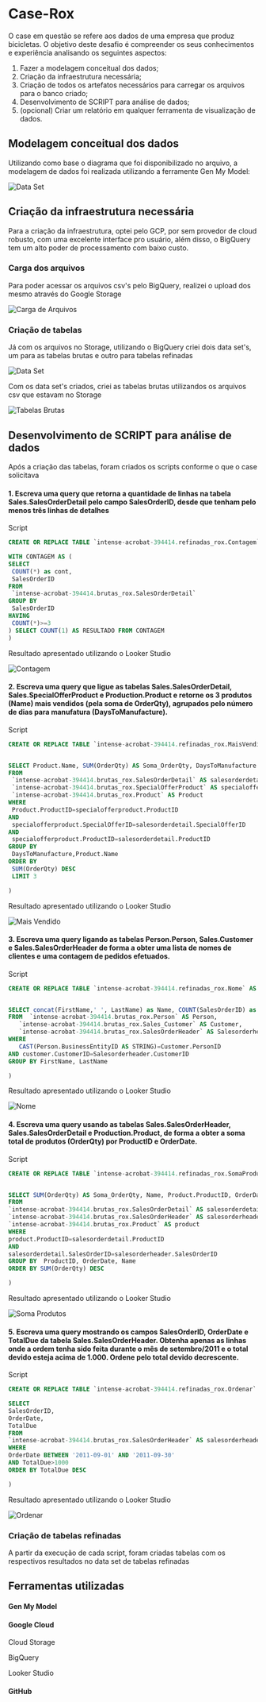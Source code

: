 # Case-Rox
  O case em questão se refere aos dados de uma empresa que produz bicicletas.
  O objetivo deste desafio é compreender os seus conhecimentos e experiência analisando os seguintes aspectos:
  1.	Fazer a modelagem conceitual dos dados;
  2.	Criação da infraestrutura necessária;
  3.	Criação de todos os artefatos necessários para carregar os arquivos para o banco criado;
  4.	Desenvolvimento de SCRIPT para análise de dados;
  5.	(opcional) Criar um relatório em qualquer ferramenta de visualização de dados.

## Modelagem conceitual dos dados
Utilizando como base o diagrama que foi disponibilizado no arquivo, a modelagem de dados foi realizada utilizando a ferramente Gen My Model:

![Data Set](imagens/Modelo%20GenMyModel.PNG)


  ## Criação da infraestrutura necessária
Para a criação da infraestrutura, optei pelo GCP, por sem provedor de cloud robusto, com uma excelente interface pro usuário, além disso, o BigQuery tem um alto poder de processamento com baixo custo.

  ### Carga dos arquivos
  Para poder acessar os arquivos csv's pelo BigQuery, realizei o upload dos mesmo através do Google Storage

![Carga de Arquivos](/imagens/Google%20Storage.PNG)

  ### Criação de tabelas
  Já com os arquivos no Storage, utilizando o BigQuery criei dois data set's, um para as tabelas brutas e outro para tabelas refinadas

![Data Set](imagens/dataset.PNG)

Com os data set's criados, criei as tabelas brutas utilizandos os arquivos csv que estavam no Storage

![Tabelas Brutas](imagens/Criação%20de%20Tabelas.PNG)

## Desenvolvimento de SCRIPT para análise de dados
Após a criação das tabelas, foram criados os scripts conforme o que o case solicitava

  #### 1.	Escreva uma query que retorna a quantidade de linhas na tabela Sales.SalesOrderDetail pelo campo SalesOrderID, desde que tenham pelo menos três linhas de detalhes
  Script

   ```sql
CREATE OR REPLACE TABLE `intense-acrobat-394414.refinadas_rox.Contagem` AS (

WITH CONTAGEM AS (
  SELECT 
    COUNT(*) as cont,
    SalesOrderID
FROM 
    `intense-acrobat-394414.brutas_rox.SalesOrderDetail`
GROUP BY 
    SalesOrderID
HAVING 
    COUNT(*)>=3
) SELECT COUNT(1) AS RESULTADO FROM CONTAGEM
)
 ```
Resultado apresentado utilizando o Looker Studio

![Contagem](imagens/Contagem.PNG)

  #### 2.	Escreva uma query que ligue as tabelas Sales.SalesOrderDetail, Sales.SpecialOfferProduct e Production.Product e retorne os 3 produtos (Name) mais vendidos (pela soma de OrderQty), agrupados pelo número de dias para manufatura (DaysToManufacture).
  Script

   ```sql
CREATE OR REPLACE TABLE `intense-acrobat-394414.refinadas_rox.MaisVendido` AS (


SELECT Product.Name, SUM(OrderQty) AS Soma_OrderQty, DaysToManufacture
FROM 
    `intense-acrobat-394414.brutas_rox.SalesOrderDetail` AS salesorderdetail, 
    `intense-acrobat-394414.brutas_rox.SpecialOfferProduct` AS specialofferproduct,
    `intense-acrobat-394414.brutas_rox.Product` AS Product
WHERE 
    Product.ProductID=specialofferproduct.ProductID
AND 
    specialofferproduct.SpecialOfferID=salesorderdetail.SpecialOfferID
AND 
    specialofferproduct.ProductID=salesorderdetail.ProductID
GROUP BY 
    DaysToManufacture,Product.Name
ORDER BY 
    SUM(OrderQty) DESC
    LIMIT 3

)
```

Resultado apresentado utilizando o Looker Studio

![Mais Vendido](imagens/Mais%20Vendido.PNG)

  #### 3.	Escreva uma query ligando as tabelas Person.Person, Sales.Customer e Sales.SalesOrderHeader de forma a obter uma lista de nomes de clientes e uma contagem de pedidos efetuados.
  Script

   ```sql
CREATE OR REPLACE TABLE `intense-acrobat-394414.refinadas_rox.Nome` AS (


SELECT concat(FirstName,' ', LastName) as Name, COUNT(SalesOrderID) as cont
FROM  `intense-acrobat-394414.brutas_rox.Person` AS Person, 
      `intense-acrobat-394414.brutas_rox.Sales_Customer` AS Customer, 
      `intense-acrobat-394414.brutas_rox.SalesOrderHeader` AS Salesorderheader
WHERE 
      CAST(Person.BusinessEntityID AS STRING)=Customer.PersonID
AND customer.CustomerID=Salesorderheader.CustomerID
GROUP BY FirstName, LastName

)
```


Resultado apresentado utilizando o Looker Studio

![Nome](imagens/Nome.PNG)

 #### 4.	Escreva uma query usando as tabelas Sales.SalesOrderHeader, Sales.SalesOrderDetail e Production.Product, de forma a obter a soma total de produtos (OrderQty) por ProductID e OrderDate.
  Script

   ```sql
CREATE OR REPLACE TABLE `intense-acrobat-394414.refinadas_rox.SomaProdutos` AS (


SELECT SUM(OrderQty) AS Soma_OrderQty, Name, Product.ProductID, OrderDate
FROM 
  `intense-acrobat-394414.brutas_rox.SalesOrderDetail` AS salesorderdetail, 
  `intense-acrobat-394414.brutas_rox.SalesOrderHeader` AS salesorderheader, 
  `intense-acrobat-394414.brutas_rox.Product` AS product
WHERE 
  product.ProductID=salesorderdetail.ProductID
AND 
  salesorderdetail.SalesOrderID=salesorderheader.SalesOrderID
GROUP BY  ProductID, OrderDate, Name
ORDER BY SUM(OrderQty) DESC

)
```

Resultado apresentado utilizando o Looker Studio

![Soma Produtos](imagens/Soma%20Produtos.PNG)

  #### 5.	Escreva uma query mostrando os campos SalesOrderID, OrderDate e TotalDue da tabela Sales.SalesOrderHeader. Obtenha apenas as linhas onde a ordem tenha sido feita durante o mês de setembro/2011 e o total devido esteja acima de 1.000. Ordene pelo total devido decrescente.
  Script
  
   ```sql
CREATE OR REPLACE TABLE `intense-acrobat-394414.refinadas_rox.Ordenar` AS (

SELECT 
  SalesOrderID, 
  OrderDate, 
  TotalDue
FROM 
  `intense-acrobat-394414.brutas_rox.SalesOrderHeader` AS salesorderheader
WHERE 
  OrderDate BETWEEN '2011-09-01' AND '2011-09-30'
AND TotalDue>1000
ORDER BY TotalDue DESC

)
```


Resultado apresentado utilizando o Looker Studio

![Ordenar](imagens/Ordenar.PNG)


### Criação de tabelas refinadas
  A partir da execução de cada script, foram criadas tabelas com os respectivos resultados no data set de tabelas refinadas

## Ferramentas utilizadas
  #### Gen My Model
  #### Google Cloud
  
  Cloud Storage
  
  BigQuery
  
  Looker Studio
  #### GitHub


    
